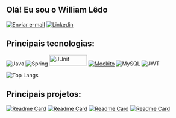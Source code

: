## Olá! Eu sou o William Lêdo 

[![Enviar e-mail](https://img.shields.io/badge/Gmail-D14836?style=for-the-badge&logo=gmail&logoColor=white)](mailto:williamledoc@gmail.com)
[![Linkedin](https://img.shields.io/badge/LinkedIn-0077B5?style=for-the-badge&logo=linkedin&logoColor=white)](https://www.linkedin.com/in/william-ledo/)

## Principais tecnologias: 

![Java](https://img.shields.io/badge/Java-ED8B00?style=for-the-badge&logo=openjdk&logoColor=white)
![Spring](https://img.shields.io/badge/Spring-6DB33F?style=for-the-badge&logo=spring&logoColor=white)
<img src="https://img.shields.io/badge/JUnit-green?style=for-the-badge&logo=junit5" alt="JUnit" width="100" height="28"/>
[![Mockito](https://img.shields.io/badge/Mockito-blue?style=for-the-badge&logo=mockito&logoColor=white&height=20)](https://site.mockito.org/)
![MySQL](https://img.shields.io/badge/MySQL-00000F?style=for-the-badge&logo=mysql&logoColor=white)
![JWT](https://img.shields.io/badge/json%20web%20tokens-323330?style=for-the-badge&logo=json-web-tokens&logoColor=pink)

![Top Langs](https://github-readme-stats.vercel.app/api/top-langs/?username=williamledo&layout=compact&theme=merko)

## Principais projetos:

[![Readme Card](https://github-readme-stats.vercel.app/api/pin/?username=williamledo&repo=MedAPI&theme=merko)](https://github.com/williamledo/MedAPI)
[![Readme Card](https://github-readme-stats.vercel.app/api/pin/?username=williamledo&repo=EncurtadorDeUrl&theme=merko)](https://github.com/williamledo/EncurtadorDeUrl)
[![Readme Card](https://github-readme-stats.vercel.app/api/pin/?username=williamledo&repo=ConsultaFrete&theme=merko)](https://github.com/williamledo/ConsultaFrete)
[![Readme Card](https://github-readme-stats.vercel.app/api/pin/?username=williamledo&repo=ApiMercado&theme=merko)](https://github.com/williamledo/ApiMercado)

